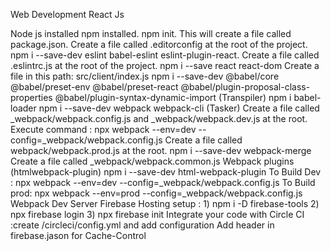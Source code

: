 Web Development React Js

Node js installed
npm installed.
npm init. This will create a file called package.json.
Create a file called .editorconfig at the root of the project.
npm i --save-dev eslint babel-eslint eslint-plugin-react.
Create a file called .eslintrc.js at the root of the project.
npm i --save react react-dom
Create a file in this path: src/client/index.js
npm i --save-dev @babel/core @babel/preset-env @babel/preset-react @babel/plugin-proposal-class-properties @babel/plugin-syntax-dynamic-import (Transpiler)
npm i babel-loader
npm i --save-dev webpack webpack-cli (Tasker)
Create a file called _webpack/webpack.config.js and _webpack/webpack.dev.js at the root.
Execute command : npx webpack --env=dev --config=_webpack/webpack.config.js
Create a file called webpack/webpack.prod.js at the root.
npm i --save-dev webpack-merge
Create a file called _webpack/webpack.common.js
Webpack plugins (htmlwebpack-plugin) npm i --save-dev html-webpack-plugin
To Build Dev : npx webpack --env=dev --config=_webpack/webpack.config.js
To Build prod: npx webpack --env=prod --config=_webpack/webpack.config.js
Webpack Dev Server
Firebase Hosting setup : 1) npm i -D firebase-tools 2) npx firebase login 3) npx firebase init
Integrate your code with Circle CI :create /circleci/config.yml and add configuration
Add header in firebase.jason for Cache-Control